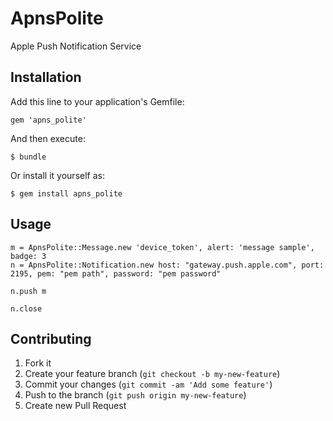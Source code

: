 # ApnsPolite

Apple Push Notification Service

## Installation

Add this line to your application's Gemfile:

    gem 'apns_polite'

And then execute:

    $ bundle

Or install it yourself as:

    $ gem install apns_polite

## Usage

    m = ApnsPolite::Message.new 'device_token', alert: 'message sample', badge: 3
    n = ApnsPolite::Notification.new host: "gateway.push.apple.com", port: 2195, pem: "pem path", password: "pem password"
    
    n.push m
    
    n.close

## Contributing

1. Fork it
2. Create your feature branch (`git checkout -b my-new-feature`)
3. Commit your changes (`git commit -am 'Add some feature'`)
4. Push to the branch (`git push origin my-new-feature`)
5. Create new Pull Request
